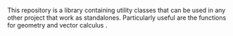 This repository is a library containing utility classes that can be used in any other project that work as standalones.
Particularly useful are the functions for geometry and vector calculus .

